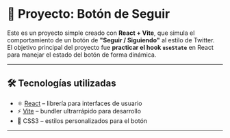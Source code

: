 # 🚀 Proyecto: Botón de Seguir

Este es un proyecto simple creado con **React + Vite**, que simula el comportamiento de un botón de **"Seguir / Siguiendo"** al estilo de Twitter.  
El objetivo principal del proyecto fue **practicar el hook `useState`** en React para manejar el estado del botón de forma dinámica.  

---

## 🛠️ Tecnologías utilizadas
- ⚛️ [React](https://react.dev/) – librería para interfaces de usuario  
- ⚡ [Vite](https://vite.dev/) – bundler ultrarrápido para desarrollo  
- 🎨 CSS3 – estilos personalizados para el botón  

---
